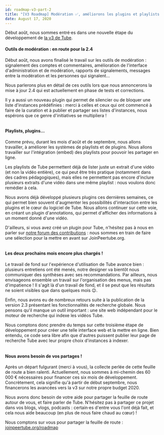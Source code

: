 ```yaml
---
id: roadmap-v3-part-2
title: "[V3 Roadmap] Modération ✅, améliorons les plugins et playlists !"
date: August 17, 2020
---
```


<p>Début août, nous sommes entré·es dans une nouvelle étape du développement de <a href="https://joinpeertube.org/roadmap" target="_blank">la v3 de Tube</a>.</p><h4 id="roadmap-v3-part-2-moderation-tools">Outils de modération : en route pour la 2.4</h4><p>Début août, nous avons finalisé le travail sur les outils de modération : signalement des comptes et commentaires, amélioration de l'interface d'administration et de modération, rapports de signalements, messages entre la modération et les personnes qui signalent…</p><p>Nous parlerons plus en détail de ces outils lors que nous annoncerons la mise à jour 2.4 qui est actuellement en phase de tests et corrections.</p><p>Il y a aussi un nouveau plugin qui permet de silencier ou de bloquer une liste d'instances prédéfinies : merci à celles et ceux qui ont commencé à faire de la curation et à publier et partager ses listes d'instances, nous espérons que ce genre d'initiatives se multipliera !</p><figure><img loading="lazy" src="/img/news/roadmap-v3-part-2/fr/2020-05-21_Peertube-Moderation_by-David-Revoy lowres.jpg" alt=""></figure><h4 id="roadmap-v3-part-2-playlists-plugins">Playlists, plugins…</h4><p>Comme prévu, durant les mois d'août et de septembre, nous allons travailler, à améliorer les systèmes de playlists et de plugins. Nous allons travailler sur l'intégration (embed) des playlists pour pouvoir les partager en ligne.</p><p>Les playlists de Tube permettent déjà de lister juste un extrait d'une vidéo (et non la vidéo entière), ce qui peut être très pratique (notamment dans des cadres pédagogiques), mais elles ne permettent pas encore d'inclure plusieurs extraits d'une vidéo dans une même playlist : nous voulons donc remédier à cela.</p><p>Nous avons déjà développé plusieurs plugins ces dernières semaines, ce qui permet bien souvent d'augmenter les possibilités d'interaction entre les plugins et le cœur du logiciel de Tube. Nous allons continuer sur cette voie, en créant un plugin d'annotations, qui permet d'afficher des informations à un moment donné d'une vidéo.</p><p>D'ailleurs, si vous avez créé un plugin pour Tube, n'hésitez pas à nous en parler sur <a href="https://framacolibri.org/c/tube" target="_blank">notre forum des contributions</a> : nous sommes en train de faire une sélection pour la mettre en avant sur JoinPeertube.org.</p><figure><img loading="lazy" src="/img/news/roadmap-v3-part-2/fr/2020-05-21_Peertube-Plugin_by-David-Revoy lowres.jpg" alt=""></figure><h4 id="roadmap-v3-part-2-more">Les deux prochains mois encore plus chargés !</h4><p>Le travail de fond sur l'expérience d'utilisation de Tube avance bien : plusieurs entretiens ont été menés, notre designer va bientôt nous communiquer des synthèses avec ses recommandations. Par ailleurs, nous envisageons ensemble un travail sur l'organisation des menus, mais pas d'impatience ! Il s'agit là d'un travail de fond, et il se peut que les résultats ne soient visibles que dans quelques mois 😉.</p><p>Enfin, nous avons eu de nombreux retours suite à la publication de la version 2.3 présentant les fonctionnalités de recherche globale. Nous pensons qu'il manque un outil important : une site web indépendant pour le moteur de recherche qui indexe les vidéos Tube.</p><p>Nous comptons donc prendre du temps sur cette troisième étape de développement pour créer une telle interface web et la mettre en ligne. Bien entendu, ce code sera libre afin que d'autres puissent publier leur page de recherche Tube avec leur propre choix d'instances à indexer.</p><figure><img loading="lazy" src="/img/news/roadmap-v3-part-2/fr/2020-05-21_Peertube-Research_by-David-Revoy lowres.jpg" alt=""></figure><h4 id="roadmap-v3-part-2-share">Nous avons besoin de vos partages !</h4><p>Après un départ fulgurant (merci à vous), la collecte perlée de cette feuille de route a bien ralenti. Actuellement, nous sommes à mi-chemin des 60 000 € nécessaires pour financer ces six mois de développement. Concrètement, cela signifie qu'à partir de début septembre, nous financerons les avancées vers la v3 sur notre propre budget 2020.</p><p>Nous avons donc besoin de votre aide pour partager la feuille de route autour de vous, et faire parler de Tube. N'hésitez pas à partager ce projet dans vos blogs, vlogs, podcasts : certain·es d'entre vous l'ont déjà fait, et cela nous aide beaucoup (en plus de nous faire chaud au cœur) !</p><p>Nous comptons sur vous pour partager la feuille de route : <a href="https://joinpeertube.org/roadmap" target="_blank">joinpeertube.org/roadmap</a></p>
